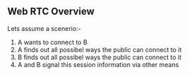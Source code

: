 ## Web RTC Overview

Lets assume a scenerio:-

<ol type="disc">
<li>
A wants to connect to B
</li>
<li>
A finds out all possibel ways the public can connect to it
</li>
<li>
B finds out all possibel ways the public can connect to it
</li>
<li>
A and B signal this session information via other means
</li>

</ol>
